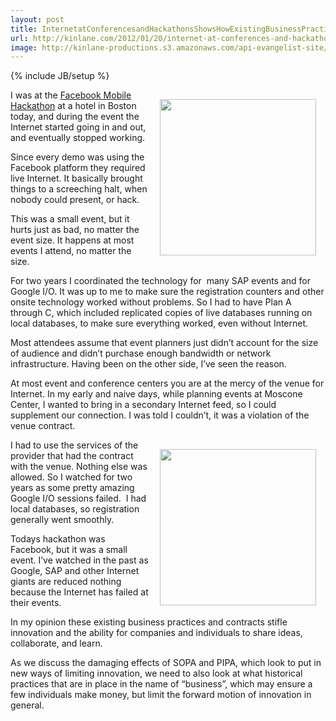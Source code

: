 ```yaml
---
layout: post
title: InternetatConferencesandHackathonsShowsHowExistingBusinessPracticesCanSlowInnovation
url: http://kinlane.com/2012/01/20/internet-at-conferences-and-hackathons-shows-how-existing-business-practices-can-slow-innovation/
image: http://kinlane-productions.s3.amazonaws.com/api-evangelist-site/blog/internet-pipes.jpg
---
```

{% include JB/setup %}
<p><img style="padding: 15px;" src="http://kinlane-productions.s3.amazonaws.com/events/Conference-Event-People.png" alt="" width="250" align="right" /></p>
<p>I was at the <a title="Facebook Mobile Hackathon" href="http://blog.apievangelist.com/events/facebook_mobile_hack__boston.php">Facebook Mobile Hackathon</a>&nbsp;at a hotel in Boston today, and during the event the Internet started going in and out, and eventually stopped working.</p>
<p>Since every demo was using the Facebook platform they required live Internet.  It basically brought things to a screeching halt, when nobody could present, or hack.</p>
<p>This was a small event, but it hurts just as bad, no matter the event size.  It happens at most events I attend, no matter the size.</p>
<p>For two years I coordinated the technology for<span style="white-space: pre;"> </span> many SAP events and for Google I/O.  It was up to me to make sure the registration counters and other onsite technology worked without problems.  So I had to have Plan A through C, which included replicated copies of live databases running on local databases, to make sure everything worked, even without Internet.</p>
<p>Most attendees assume that event planners just didn&rsquo;t account for the size of audience and didn&rsquo;t purchase enough bandwidth or network infrastructure.  Having been on the other side, I&rsquo;ve seen the reason.</p>
<p>At most event and conference centers you are at the mercy of the venue for Internet.  In my early and naive days, while planning events at Moscone Center, I wanted to bring in a secondary Internet feed, so I could supplement our connection.  I was told I couldn&rsquo;t, it was a violation of the venue contract.</p>
<p><img style="padding: 15px;" src="http://kinlane-productions.s3.amazonaws.com/events/internet-pipes.jpg" alt="" width="250" align="right" /></p>
<p>I had to use the services of the provider that had the contract with the venue.  Nothing else was allowed.  So I watched for two years as some pretty amazing Google I/O sessions failed. &nbsp;I had local databases, so registration generally went smoothly. &nbsp;</p>
<p>Todays hackathon was Facebook, but it was a small event.  I&rsquo;ve watched in the past as Google, SAP and other Internet giants are reduced nothing because the Internet has failed at their events.</p>
<p>In my opinion these existing business practices and contracts stifle innovation and the ability for companies and individuals to share ideas, collaborate, and learn.</p>
<p>As we discuss the damaging effects of SOPA and PIPA, which look to put in new ways of limiting innovation, we need to also look at what historical practices that are in place in the name of &ldquo;business&rdquo;, which may ensure a few individuals make money, but limit the forward motion of innovation in general.</p>
